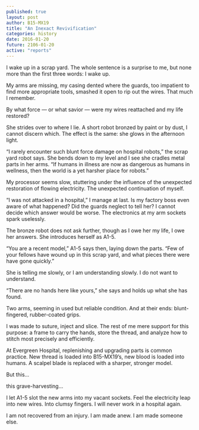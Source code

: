 ```yaml
---
published: true
layout: post
author: B15-MX19
title: "An Inexact Revivification"
categories: history
date: 2016-01-20
future: 2106-01-20
active: "reports"
---
```



I wake up in a scrap yard. The whole sentence is a surprise to me, but none more than the first three words: I wake up. 

My arms are missing, my casing dented where the guards, too impatient to find more appropriate tools, smashed it open to rip out the wires. That much I remember.

By what force — or what savior — were my wires reattached and my life restored?

She strides over to where I lie. A short robot bronzed by paint or by dust, I cannot discern which. The effect is the same: she glows in the afternoon light. 

“I rarely encounter such blunt force damage on hospital robots,” the scrap yard robot says. She bends down to my level and I see she cradles metal parts in her arms. “If humans in illness are now as dangerous as humans in wellness, then the world is a yet harsher place for robots.”

My processor seems slow, stuttering under the influence of the unexpected restoration of flowing electricity. The unexpected continuation of myself. 

“I was not attacked in a hospital,” I manage at last. Is my factory boss even aware of what happened? Did the guards neglect to tell her? I cannot decide which answer would be worse. The electronics at my arm sockets spark uselessly. 

The bronze robot does not ask further, though as I owe her my life, I owe her answers. She introduces herself as A1-5. 

“You are a recent model,” A1-5 says then, laying down the parts. “Few of your fellows have wound up in this scrap yard, and what pieces there were have gone quickly.”

She is telling me slowly, or I am understanding slowly. I do not want to understand.

“There are no hands here like yours,” she says and holds up what she has found.

Two arms, seeming in used but reliable condition. And at their ends: blunt-fingered, rubber-coated grips. 

I was made to suture, inject and slice. The rest of me mere support for this purpose: a frame to carry the hands, store the thread, and analyze how to stitch most precisely and efficiently.  

At Evergreen Hospital, replenishing and upgrading parts is common practice. New thread is loaded into B15-MX19’s, new blood is loaded into humans. A scalpel blade is replaced with a sharper, stronger model. 

But this…

this grave-harvesting…

I let A1-5 slot the new arms into my vacant sockets. Feel the electricity leap into new wires. Into clumsy fingers. I will never work in a hospital again.

I am not recovered from an injury. I am made anew. I am made someone else. 

